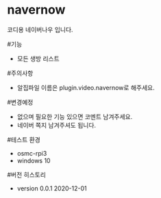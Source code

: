 # navernow
코디용 네이버나우 입니다.

#기능
- 모든 생방 리스트
 
#주의사항
- 알집파일 이름은 plugin.video.navernow로 해주세요.

#변경예정
- 없으며 필요한 기능 있으면 코멘트 남겨주세요.
- 네이버 쪽지 남겨주셔도 됩니다.

#테스트 환경
- osmc-rpi3
- windows 10 

#버전 히스토리
- version 0.0.1 2020-12-01
